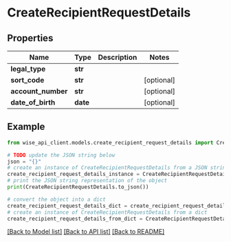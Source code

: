 # CreateRecipientRequestDetails


## Properties

Name | Type | Description | Notes
------------ | ------------- | ------------- | -------------
**legal_type** | **str** |  | 
**sort_code** | **str** |  | [optional] 
**account_number** | **str** |  | [optional] 
**date_of_birth** | **date** |  | [optional] 

## Example

```python
from wise_api_client.models.create_recipient_request_details import CreateRecipientRequestDetails

# TODO update the JSON string below
json = "{}"
# create an instance of CreateRecipientRequestDetails from a JSON string
create_recipient_request_details_instance = CreateRecipientRequestDetails.from_json(json)
# print the JSON string representation of the object
print(CreateRecipientRequestDetails.to_json())

# convert the object into a dict
create_recipient_request_details_dict = create_recipient_request_details_instance.to_dict()
# create an instance of CreateRecipientRequestDetails from a dict
create_recipient_request_details_from_dict = CreateRecipientRequestDetails.from_dict(create_recipient_request_details_dict)
```
[[Back to Model list]](../README.md#documentation-for-models) [[Back to API list]](../README.md#documentation-for-api-endpoints) [[Back to README]](../README.md)


